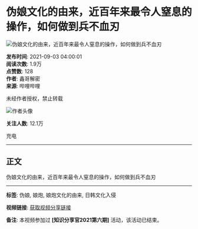 # 伪娘文化的由来，近百年来最令人窒息的操作，如何做到兵不血刃

![伪娘文化的由来，近百年来最令人窒息的操作，如何做到兵不血刃](//i0.hdslb.com/bfs/archive/f804d40a7136fbe95af1cd920e99c5dd5d6f0a36.jpg@518w_290h_1c_!web-video-share-cover.webp)

**发布时间**: 2021-09-03 04:00:01  
**阅读次数**: 1.9万  
**点赞数**: 128  
**作者**: 鑫哥解密  
**来源**: 哔哩哔哩

未经作者授权，禁止转载

![作者头像](//i2.hdslb.com/bfs/face/db3da1bc503d5e63876cd87516f429b0ea481dce.jpg@96w.webp)

**关注人数**: 12.1万

充电

---

## 正文

伪娘文化的由来，近百年来最令人窒息的操作，如何做到兵不血刃

---

**标签**: 伪娘, 娘炮, 娘炮文化的由来, 日韩文化入侵

**视频链接**: [获取视频分享链接](https://www.bilibili.com/video/BV1Sy4y1w7N1)

**备注**: 本视频参加过 **[知识分享官2021第六期]** 活动，该活动已结束。
